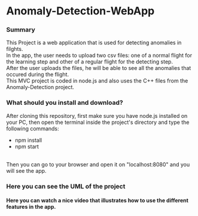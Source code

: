 # Anomaly-Detection-WebApp

### Summary
This Project is a web application that is used for detecting anomalies in filghts.<br />
In the app, the user needs to upload two csv files: one of a normal flight for the learning step and other of a regular flight for the detecting step.<br />
After the user uploads the files, he will be able to see all the anomalies that occured during the flight.<br />
This MVC project is coded in node.js and also uses the C++ files from the Anomaly-Detection project.

### What should you install and download?
After cloning this repository, first make sure you have node.js installed on your PC, then open the terminal inside the project's directory and type the following commands:<br />
- npm install<br />
- npm start 
<br/>
Then you can go to your browser and open it on "localhost:8080" and you will see the app.

### Here you can see the UML of the project

#### Here you can watch a nice video that illustrates how to use the different features in the app.
 
